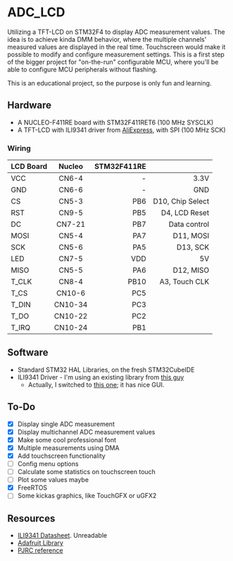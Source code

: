 # ADC_LCD

Utilizing a TFT-LCD on STM32F4 to display ADC measurement values. The idea is to achieve kinda DMM behavior, where the multiple channels' measured values are displayed in the real time. Touchscreen would make it possible to modify and configure measurement settings. This is a first step of the bigger project for "on-the-run" configurable MCU, where you'll be able to configure MCU peripherals without flashing.

This is an educational project, so the purpose is only fun and learning.

## Hardware 
 * A NUCLEO-F411RE board with STM32F411RET6 (100 MHz SYSCLK)
 * A TFT-LCD with ILI9341 driver from [AliExpress](https://www.aliexpress.com/item/32815224002.html?spm=a2g0s.9042311.0.0.6f9d4c4dv0T4OV), with SPI (100 MHz SCK)

### Wiring

|LCD Board|Nucleo |STM32F411RE|                   |
| ------- |:-----:| ---------:|	--------------:	  |
|VCC      |CN6-4  | -         | 3.3V              |
|GND      |CN6-6  | -         | GND	              |
|CS       |CN5-3  | PB6       | D10, Chip Select  |
|RST      |CN9-5  | PB5       | D4,  LCD Reset    |
|DC       |CN7-21 | PB7       | Data control      |
|MOSI     |CN5-4  | PA7       | D11, MOSI         |
|SCK      |CN5-6  | PA5       | D13, SCK          |
|LED      |CN7-5  | VDD       | 5V                |
|MISO     |CN5-5  | PA6       | D12, MISO         |
|T_CLK    |CN8-4  | PB10      | A3, Touch CLK     |
|T_CS     |CN10-6 | PC5       |               	  |
|T_DIN    |CN10-34| PC3       |              	  |
|T_DO     |CN10-22| PC2       |              	  |
|T_IRQ    |CN10-24| PB1       |              	  |


## Software
 * Standard STM32 HAL Libraries, on the fresh STM32CubeIDE
 * ILI9341 Driver - I'm using an existing library from [this guy](https://github.com/martnak/STM32-ILI9341)
   * Actually, I switched to [this one](https://github.com/afiskon/stm32-ili9341); it has nice GUI.

## To-Do

 - [x] Display single ADC measurement 
 - [x] Display multichannel ADC measurement values
 - [x] Make some cool professional font
 - [x] Multiple measurements using DMA
 - [x] Add touchscreen functionality
 - [ ] Config menu options
 - [ ] Calculate some statistics on touchscreen touch
 - [ ] Plot some values maybe
 - [x] FreeRTOS
 - [ ] Some kickas graphics, like TouchGFX or uGFX2

## Resources
 - [ILI9341 Datasheet](https://cdn-shop.adafruit.com/datasheets/ILI9341.pdf). Unreadable
 - [Adafruit Library](https://github.com/adafruit/Adafruit_ILI9341)
 - [PJRC reference](https://www.pjrc.com/store/display_ili9341_touch.html)